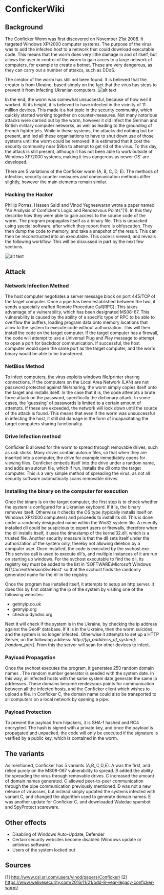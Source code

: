 # ConfickerWiki

## Background
The Conficker Worm was first discovered on November 21st 2008. It targeted Windows XP/2000 computer systems. The purpose of the virus was to add the infected host to a network that could download executable code. This means that the worm does very little damage in and of itself, but allows the user in control of the worm to gain acces to a large network of computers, for example to create a botnet. These are very dangerous, as they can carry out a number of attakcs, such as DDoS.

The creator of the worm has still not been found. It is believed that the creator is from Ukraine, based simply on the fact that the virus has steps to prevent it from infecting Ukranian computers. 
![alt text](https://upload.wikimedia.org/wikipedia/commons/thumb/5/53/Conficker.svg/1200px-Conficker.svg.png)


In the end, the worm was somewhat unsuccesful, because of how well it worked. At its height, it is believed to have infected in the vicinity of 11 million devices. This made it a hot topic in the security community, which quickly started working together on counter-measures. Not many notorious attacks were carried out by the worm, however it did infect the German and British military computer networks, as well as leading to the grounding of French fighter jets. While in these systems, the attacks did nothing but be present, and led all these organisations to have to shut down use of those systems until the worm could be removed. It is estimated that it cost the security community near $9bn to attempt to get rid of the virus. To this day, the attack is still present, although it has not been able to work outside of Windows XP/2000 systems, making it less dangerous as newer OS' are developed.

There are 5 variations of the Conficker worm (A, B, C, D, E). The methods of infection, security counter measures and communication methods differ slightly, however the main elements remain similar.


### Hacking the Hacker
Phillip Porras, Hassen Saidi and Vinod Yegneswaran wrote a paper named "An Analysis of Conficker's Logic and Rendezvous Points"[1]. In this they describe how they were able to gain access to the source code of the worm.
The program propagates itself as a binary file. This is unpacked using special software, after which they report there is obfuscation. They then dump the code to memory, and take a snapshot of the result. This can then be reconstructed into an executable. This code is viewed, and reveals the following workflow. This will be discussed in part by the next few sections.

![alt text](https://images.slideplayer.com/24/7446365/slides/slide_19.jpg)

## Attack
### Network Infection Method
 The host computer negotiates a server message block on port 445/TCP of the target computer. Once a pipe has been established between the two, it sends a specially crafted Remote Procedure Call(RPC). This takes advantage of a vulnerability, which has been designated MS08-67. This vulnerability is caused by the ability of a specific type of RPC to be able to overflow the buffers, loading program data onto memory locations that allow to the system to execute code without authorization. This will then install the code on the target computer. If the target computer has a firewall, the code will attempt to use a Universal Plug and Play message to attempt to open a port for backdoor communication. If successful, the host computer would open the same port as the target computer, and the worm binary would be able to be transferred.

### NetBios Method
To infect computers, the virus exploits windows file/printer sharing connections. If the computers on the Local Area Network (LAN) are not password protected against file/sharing, the worm simply copies itself onto the target and installs itself. In the case that it is, the code attempts a brute force attack on the password, specifically the dictionary attack. In some cases, the 'guessing' of passwords is limited to a certain amount of attempts. If these are exceeded, the network will lock down until the source of the attack is found. This means that even if the worm was unsuccessful in infecting the host, it still did damage in the form of incapacitating the target computers sharing functionality.

### Drive Infection method
Conficker B allowed for the worm to spread through removable drives, such as usb sticks. Many drives contain autorun files, so that when they are inserted into a computer, the drive for example immediately opens for viewing files. Conficker embeds itself into the drive under a random name, and adds an autorun file, which if run, installs the dll onto the target computer. This is a very simple method of spreading the virus, as not all security software automatically scans removable drives.


### Installing the binary on the computer for execution
Once the binary is on the target computer, the first step  is to check whether the system is configured for a Ukranian keyboard. If it is, the binary removes itself. Otherwise it checks the OS type (typically installs itself on Windows XP/2000 computers) and proceeds to install its dll. This is done under a randomly designated name within the Win32 system file. A recently installed dll could be suspicious to expert users or firewalls, therefore when the dll installs itself, it uses the timestamp of the kernel32.dll, which is a trusted file. Another security measure is that the dll sets itself under the authorization of the system only, thereby not allowing deletion by a computer user. Once installed, the code is executed by the svchost.exe. This service call is used to execute dll's, and multiple instances of it are run on starting up windows. For the svchost executable to find the dll, its registry key must be added to the list in 'SOFTWARE\Microsoft Windows NT\CurrentVersion\SvcHost' so that the svchost finds the randomly generated name for the dll in the registry. 

Once the program has installed itself, it attempts to setup an http server. It does this by first obtaining the ip of the system by visiting one of the following websites:
* getmyip.co.uk
* getmyip.org
* checkip.dyndns.org

Next it will check if the system is in the Ukraine, by checking the ip address against the GeoIP database. If it is in the Ukraine, then the worm suicides, and the system is no longer infected. Otherwise it attempts to set up a HTTP Server, on the following address: *http://[ip_adddress_of_system]:[random_port]*. From this the server will scan for other devices to infect.

### Payload Propagation
Once the svchost executes the program, it generates 250 random domain names	. The random number generator is seeded with the system date. In this way, all infected hosts with the same system date,generate the same ip addresses. These domains become rendezvous points for communication between all the infected hosts, and the Conficker client which wishes to upload a file. In Conficker C, the domain name could also be transported to all computers on a local network by opening a pipe.  

### Payload Protection
To prevent the payload from hijackers, it is SHA-1 hashed and RC4 encrypted. The hash is signed with a private key, and once the payload is propagated and unpacked, the code will only be executed if the signature is verified by a public key, which is contained in the worm. 

## The variants
As mentioned, Conficker has 5 variants (A,B,,C,D,E). A was the first, and relied purely on the MS08-067 vulnerability to spread. B added the ability for spreading the virus through removable drives. C increased the amount of domain names generated. C allowed peer-to-peer communication through the pipe communication previously mentioned. D was not a new release of virussses, but instead simply updated the systems infected with variant C, and changed the algorithm used to generate domain names. E was another update for Conficker C, and downloaded Waledac spambot and SpyProtect scareware.

## Other effects

* Disabling of Windows Auto-Update, Defender
* Certain security websites become disabled (Windows update or antivirus software)
* Users of the system locked out




## Sources
[1]  http://www.csl.sri.com/users/vinod/papers/Conficker/
[2] https://www.welivesecurity.com/2016/11/21/odd-8-year-legacy-conficker-worm/

